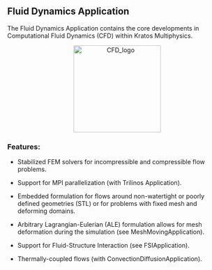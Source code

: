 ## Fluid Dynamics Application

The Fluid Dynamics Application contains the core developments in Computational Fluid Dynamics (CFD) within Kratos Multiphysics.

<p align="center">
  <img src="https://github.com/KratosMultiphysics/Kratos/assets/61457043/3eb72774-3054-4bc5-a6e7-cb9b4742b5b9" alt="CFD_logo" width="200"/>
</p>
  
### Features:

- Stabilized FEM solvers for incompressible and compressible flow problems.

- Support for MPI parallelization (with Trilinos Application).

- Embedded formulation for flows around non-watertight or poorly defined geometries (STL) or for problems with fixed mesh and deforming domains.

- Arbitrary Lagrangian-Eulerian (ALE) formulation allows for mesh deformation during the simulation (see MeshMovingApplication).

- Support for Fluid-Structure Interaction (see FSIApplication).

- Thermally-coupled flows (with ConvectionDiffusionApplication).
